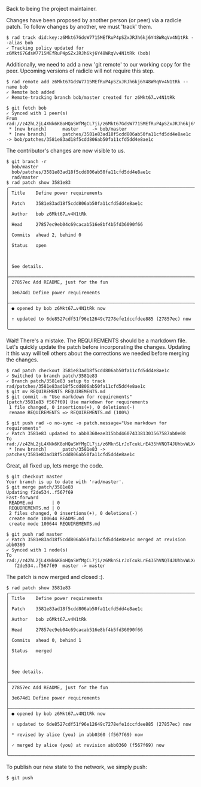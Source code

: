 Back to being the project maintainer.

Changes have been proposed by another person (or peer) via a radicle patch.  To
follow changes by another, we must 'track' them.

```
$ rad track did:key:z6Mkt67GdsW7715MEfRuP4pSZxJRJh6kj6Y48WRqVv4N1tRk --alias bob
✓ Tracking policy updated for z6Mkt67GdsW7715MEfRuP4pSZxJRJh6kj6Y48WRqVv4N1tRk (bob)
```

Additionally, we need to add a new 'git remote' to our working copy for the
peer.  Upcoming versions of radicle will not require this step.

```
$ rad remote add z6Mkt67GdsW7715MEfRuP4pSZxJRJh6kj6Y48WRqVv4N1tRk --name bob
✓ Remote bob added
✓ Remote-tracking branch bob/master created for z6Mkt67…v4N1tRk
```

``` (stderr)
$ git fetch bob
✓ Synced with 1 peer(s)
From rad://z42hL2jL4XNk6K8oHQaSWfMgCL7ji/z6Mkt67GdsW7715MEfRuP4pSZxJRJh6kj6Y48WRqVv4N1tRk
 * [new branch]      master     -> bob/master
 * [new branch]      patches/3581e83ad18f5cdd806ab50fa11cfd5dd4e8ae1c -> bob/patches/3581e83ad18f5cdd806ab50fa11cfd5dd4e8ae1c
```

The contributor's changes are now visible to us.

```
$ git branch -r
  bob/master
  bob/patches/3581e83ad18f5cdd806ab50fa11cfd5dd4e8ae1c
  rad/master
$ rad patch show 3581e83
╭─────────────────────────────────────────────────────────────────────╮
│ Title    Define power requirements                                  │
│ Patch    3581e83ad18f5cdd806ab50fa11cfd5dd4e8ae1c                   │
│ Author   bob z6Mkt67…v4N1tRk                                        │
│ Head     27857ec9eb04c69cacab516e8bf4b5fd36090f66                   │
│ Commits  ahead 2, behind 0                                          │
│ Status   open                                                       │
│                                                                     │
│ See details.                                                        │
├─────────────────────────────────────────────────────────────────────┤
│ 27857ec Add README, just for the fun                                │
│ 3e674d1 Define power requirements                                   │
├─────────────────────────────────────────────────────────────────────┤
│ ● opened by bob z6Mkt67…v4N1tRk now                                 │
│ ↑ updated to 6de8527cdf51f96e12649c7278efe1dccfdee885 (27857ec) now │
╰─────────────────────────────────────────────────────────────────────╯
```

Wait! There's a mistake.  The REQUIREMENTS should be a markdown file.  Let's
quickly update the patch before incorporating the changes.  Updating it this
way will tell others about the corrections we needed before merging the
changes.

```
$ rad patch checkout 3581e83ad18f5cdd806ab50fa11cfd5dd4e8ae1c
✓ Switched to branch patch/3581e83
✓ Branch patch/3581e83 setup to track rad/patches/3581e83ad18f5cdd806ab50fa11cfd5dd4e8ae1c
$ git mv REQUIREMENTS REQUIREMENTS.md
$ git commit -m "Use markdown for requirements"
[patch/3581e83 f567f69] Use markdown for requirements
 1 file changed, 0 insertions(+), 0 deletions(-)
 rename REQUIREMENTS => REQUIREMENTS.md (100%)
```
``` (stderr)
$ git push rad -o no-sync -o patch.message="Use markdown for requirements"
✓ Patch 3581e83 updated to abb0360eae315bbd460743381303567587ab0e08
To rad://z42hL2jL4XNk6K8oHQaSWfMgCL7ji/z6MknSLrJoTcukLrE435hVNQT4JUhbvWLX4kUzqkEStBU8Vi
 * [new branch]      patch/3581e83 -> patches/3581e83ad18f5cdd806ab50fa11cfd5dd4e8ae1c
```

Great, all fixed up, lets merge the code.

```
$ git checkout master
Your branch is up to date with 'rad/master'.
$ git merge patch/3581e83
Updating f2de534..f567f69
Fast-forward
 README.md       | 0
 REQUIREMENTS.md | 0
 2 files changed, 0 insertions(+), 0 deletions(-)
 create mode 100644 README.md
 create mode 100644 REQUIREMENTS.md
```
``` (stderr)
$ git push rad master
✓ Patch 3581e83ad18f5cdd806ab50fa11cfd5dd4e8ae1c merged at revision abb0360
✓ Synced with 1 node(s)
To rad://z42hL2jL4XNk6K8oHQaSWfMgCL7ji/z6MknSLrJoTcukLrE435hVNQT4JUhbvWLX4kUzqkEStBU8Vi
   f2de534..f567f69  master -> master
```

The patch is now merged and closed :).

```
$ rad patch show 3581e83
╭─────────────────────────────────────────────────────────────────────╮
│ Title    Define power requirements                                  │
│ Patch    3581e83ad18f5cdd806ab50fa11cfd5dd4e8ae1c                   │
│ Author   bob z6Mkt67…v4N1tRk                                        │
│ Head     27857ec9eb04c69cacab516e8bf4b5fd36090f66                   │
│ Commits  ahead 0, behind 1                                          │
│ Status   merged                                                     │
│                                                                     │
│ See details.                                                        │
├─────────────────────────────────────────────────────────────────────┤
│ 27857ec Add README, just for the fun                                │
│ 3e674d1 Define power requirements                                   │
├─────────────────────────────────────────────────────────────────────┤
│ ● opened by bob z6Mkt67…v4N1tRk now                                 │
│ ↑ updated to 6de8527cdf51f96e12649c7278efe1dccfdee885 (27857ec) now │
│ * revised by alice (you) in abb0360 (f567f69) now                   │
│ ✓ merged by alice (you) at revision abb0360 (f567f69) now           │
╰─────────────────────────────────────────────────────────────────────╯
```

To publish our new state to the network, we simply push:

```
$ git push
```
